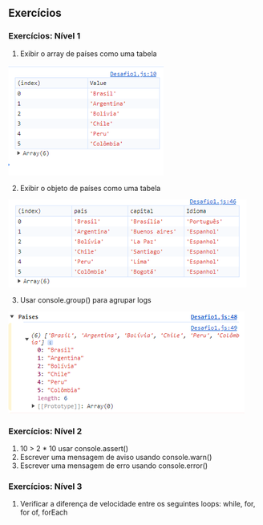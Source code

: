 ## Exercícios

### Exercícios: Nível 1

1. Exibir o array de países como uma tabela

<img src="./assets/img/image.png">

2. Exibir o objeto de países como uma tabela

<img src="./assets/img/image2.png">

3. Usar console.group() para agrupar logs

<img src="./assets/img/image3.png">


### Exercícios: Nível 2

1. 10 > 2 * 10 usar console.assert()
2. Escrever uma mensagem de aviso usando console.warn()
3. Escrever uma mensagem de erro usando console.error()

### Exercícios: Nível 3

1. Verificar a diferença de velocidade entre os seguintes loops: while, for, for of, forEach